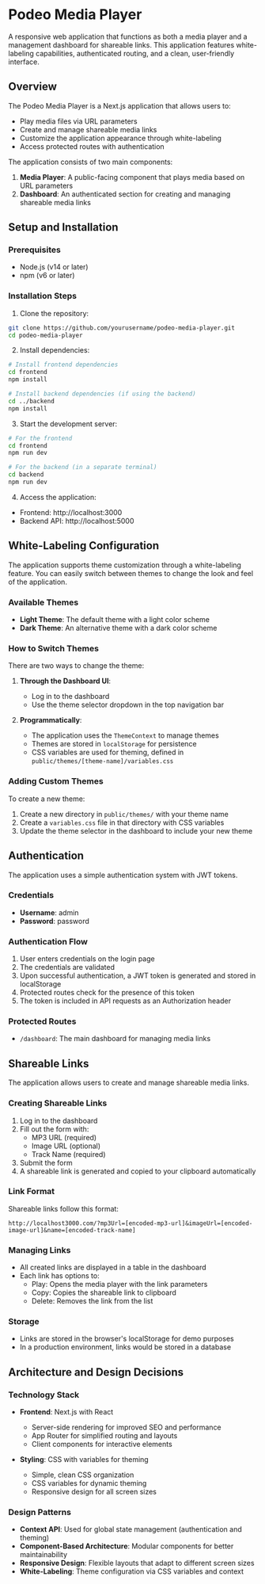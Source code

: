 # Podeo Media Player

A responsive web application that functions as both a media player and a management dashboard for shareable links. This application features white-labeling capabilities, authenticated routing, and a clean, user-friendly interface.

## Overview

The Podeo Media Player is a Next.js application that allows users to:

- Play media files via URL parameters
- Create and manage shareable media links
- Customize the application appearance through white-labeling
- Access protected routes with authentication

The application consists of two main components:

1. **Media Player**: A public-facing component that plays media based on URL parameters
2. **Dashboard**: An authenticated section for creating and managing shareable media links

## Setup and Installation

### Prerequisites

- Node.js (v14 or later)
- npm (v6 or later)

### Installation Steps

1. Clone the repository:

```bash
git clone https://github.com/yourusername/podeo-media-player.git
cd podeo-media-player
```

2. Install dependencies:

```bash
# Install frontend dependencies
cd frontend
npm install

# Install backend dependencies (if using the backend)
cd ../backend
npm install
```

3. Start the development server:

```bash
# For the frontend
cd frontend
npm run dev

# For the backend (in a separate terminal)
cd backend
npm run dev
```

4. Access the application:

- Frontend: http://localhost:3000
- Backend API: http://localhost:5000

## White-Labeling Configuration

The application supports theme customization through a white-labeling feature. You can easily switch between themes to change the look and feel of the application.

### Available Themes

- **Light Theme**: The default theme with a light color scheme
- **Dark Theme**: An alternative theme with a dark color scheme

### How to Switch Themes

There are two ways to change the theme:

1. **Through the Dashboard UI**:

   - Log in to the dashboard
   - Use the theme selector dropdown in the top navigation bar

2. **Programmatically**:
   - The application uses the `ThemeContext` to manage themes
   - Themes are stored in `localStorage` for persistence
   - CSS variables are used for theming, defined in `public/themes/[theme-name]/variables.css`

### Adding Custom Themes

To create a new theme:

1. Create a new directory in `public/themes/` with your theme name
2. Create a `variables.css` file in that directory with CSS variables
3. Update the theme selector in the dashboard to include your new theme

## Authentication

The application uses a simple authentication system with JWT tokens.

### Credentials

- **Username**: admin
- **Password**: password

### Authentication Flow

1. User enters credentials on the login page
2. The credentials are validated
3. Upon successful authentication, a JWT token is generated and stored in localStorage
4. Protected routes check for the presence of this token
5. The token is included in API requests as an Authorization header

### Protected Routes

- `/dashboard`: The main dashboard for managing media links

## Shareable Links

The application allows users to create and manage shareable media links.

### Creating Shareable Links

1. Log in to the dashboard
2. Fill out the form with:
   - MP3 URL (required)
   - Image URL (optional)
   - Track Name (required)
3. Submit the form
4. A shareable link is generated and copied to your clipboard automatically

### Link Format

Shareable links follow this format:

```
http://localhost3000.com/?mp3Url=[encoded-mp3-url]&imageUrl=[encoded-image-url]&name=[encoded-track-name]
```

### Managing Links

- All created links are displayed in a table in the dashboard
- Each link has options to:
  - Play: Opens the media player with the link parameters
  - Copy: Copies the shareable link to clipboard
  - Delete: Removes the link from the list

### Storage

- Links are stored in the browser's localStorage for demo purposes
- In a production environment, links would be stored in a database

## Architecture and Design Decisions

### Technology Stack

- **Frontend**: Next.js with React

  - Server-side rendering for improved SEO and performance
  - App Router for simplified routing and layouts
  - Client components for interactive elements

- **Styling**: CSS with variables for theming
  - Simple, clean CSS organization
  - CSS variables for dynamic theming
  - Responsive design for all screen sizes

### Design Patterns

- **Context API**: Used for global state management (authentication and theming)
- **Component-Based Architecture**: Modular components for better maintainability
- **Responsive Design**: Flexible layouts that adapt to different screen sizes
- **White-Labeling**: Theme configuration via CSS variables and context
